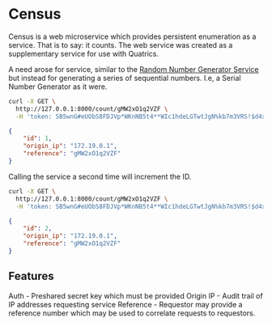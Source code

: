 # Census

Census is a web microservice which provides persistent enumeration as a service. That is to say: it counts. The web service was created as a supplementary service for use with Quatrics.

A need arose for service, similar to the [Random Number Generator Service](http://reporting.qualtrics.com/projects/randomNumGen.php) but instead for generating a series of sequential numbers. I.e, a Serial Number Generator as it were.

```bash
curl -X GET \
  http://127.0.0.1:8000/count/gMW2xO1q2VZF \
  -H 'token: SB5wnG#eUObS8FDJVp*WKnNB5t4**WIc1hdeLGTwtJgN%kb7m3VRS!$d4x2l1*i!'
```

```json
{
    "id": 1,
    "origin_ip": "172.19.0.1",
    "reference": "gMW2xO1q2VZF"
}
```

Calling the service a second time will increment the ID.

```bash
curl -X GET \
  http://127.0.0.1:8000/count/gMW2xO1q2VZF \
  -H 'token: SB5wnG#eUObS8FDJVp*WKnNB5t4**WIc1hdeLGTwtJgN%kb7m3VRS!$d4x2l1*i!'
```

```json
{
    "id": 2,
    "origin_ip": "172.19.0.1",
    "reference": "gMW2xO1q2VZF"
}
```

## Features

Auth - Preshared secret key which must be provided
Origin IP - Audit trail of IP addresses requesting service
Reference - Requestor may provide a reference number which may be used to correlate requests to requestors.
